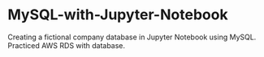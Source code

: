 # MySQL-with-Jupyter-Notebook

Creating a fictional company database in Jupyter Notebook using MySQL. Practiced AWS RDS with database.
